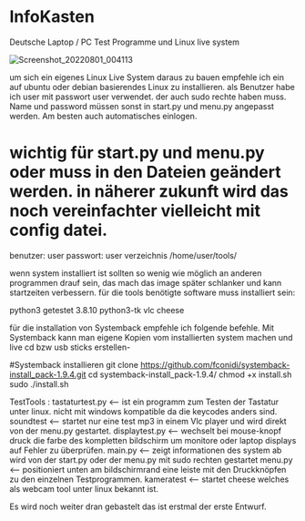 # InfoKasten
Deutsche Laptop / PC Test Programme und Linux live system

![Screenshot_20220801_004113](https://user-images.githubusercontent.com/53666253/182047044-4e84cf05-3284-470f-bfb6-04562f4dcad4.png)

um sich ein eigenes Linux Live System daraus zu bauen empfehle ich ein auf ubuntu oder debian basierendes Linux zu installieren.
als Benutzer habe ich user mit passwort user verwendet. der auch sudo rechte haben muss. Name und password müssen sonst in start.py 
und menu.py angepasst werden. Am besten auch automatisches einlogen.

# wichtig für start.py und menu.py oder muss in den Dateien geändert werden. in näherer zukunft wird das noch vereinfachter vielleicht mit config datei.
benutzer: user
passwort: user
verzeichnis /home/user/tools/

wenn system installiert ist sollten so wenig wie möglich an anderen programmen drauf sein,
das mach das image später schlanker und kann startzeiten verbessern.
für die tools benötigte software muss installiert sein:

python3 getestet 3.8.10
python3-tk
vlc
cheese

für die installation von Systemback empfehle ich folgende befehle.
Mit Systemback kann man eigene Kopien vom installierten system machen und live cd bzw usb sticks erstellen-

#Systemback installieren
git clone https://github.com/fconidi/systemback-install_pack-1.9.4.git
cd systemback-install_pack-1.9.4/
chmod +x install.sh
sudo ./install.sh

TestTools :
tastaturtest.py <-- ist ein programm zum Testen der Tastatur unter linux. nicht mit windows kompatible da die keycodes anders sind.
soundtest <-- startet nur eine test mp3 in einem Vlc player und wird direkt von der menu.py gestartet.
displaytest.py <-- wechselt bei mouse-knopf druck die farbe des kompletten bildschirm um monitore oder laptop displays auf Fehler zu überprüfen.
main.py <-- zeigt informationen des system ab wird von der start.py oder der menu.py mit sudo rechten gestartet
menu.py <-- positioniert unten am bildschirmrand eine leiste mit den Druckknöpfen zu den einzelnen Testprogrammen.
kameratest <-- startet cheese welches als webcam tool unter linux bekannt ist. 

Es wird noch weiter dran gebastelt das ist erstmal der erste Entwurf.


